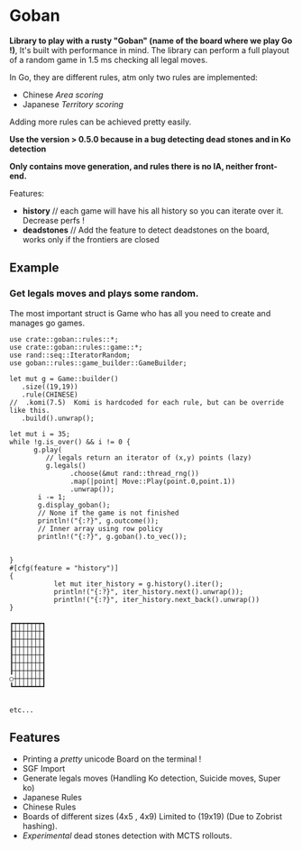 # Goban

**Library to play with a rusty "Goban" (name of the board where we play Go !)**, It's built with performance in mind.
The library can perform a full playout of a random game in 1.5 ms checking all legal moves.

In Go, they are different rules, atm only two rules are implemented:

- Chinese *Area scoring*
- Japanese *Territory scoring*

Adding more rules can be achieved pretty easily.

**Use the version > 0.5.0 because in a bug detecting dead stones and in Ko detection**

**Only contains move generation, and rules there is no IA, neither front-end.**

Features:

- **history**     // each game will have his all history so you can iterate over it. Decrease perfs !
- **deadstones** // Add the feature to detect deadstones on the board, works only if the frontiers are closed

## Example

### Get legals moves and plays some random.

The most important struct is Game who has all you need to create and manages go games.

 ```
use crate::goban::rules::*;
use crate::goban::rules::game::*;
use rand::seq::IteratorRandom;
 use goban::rules::game_builder::GameBuilder;

let mut g = Game::builder()
    .size((19,19))
    .rule(CHINESE)
//  .komi(7.5)  Komi is hardcoded for each rule, but can be override like this.
    .build().unwrap();

let mut i = 35;
while !g.is_over() && i != 0 {
       g.play(
          // legals return an iterator of (x,y) points (lazy)
          g.legals()
                .choose(&mut rand::thread_rng())
                .map(|point| Move::Play(point.0,point.1))
                .unwrap());
        i -= 1;
        g.display_goban();
        // None if the game is not finished
        println!("{:?}", g.outcome());
        // Inner array using row policy
        println!("{:?}", g.goban().to_vec());


}
#[cfg(feature = "history")]
{
            let mut iter_history = g.history().iter();
            println!("{:?}", iter_history.next().unwrap());
            println!("{:?}", iter_history.next_back().unwrap())
}

 ```

```{bash}
┏┯┯┯┯┯┯┯┓
┠┼┼┼┼┼┼┼┨
┠┼┼┼┼┼┼┼┨
┠┼┼┼┼┼┼┼┨
┠┼┼┼┼┼┼┼┨
┠┼┼┼┼┼┼┼┨
┠┼┼┼┼┼┼┼┨
○┼┼┼┼┼┼┼┨
┗┷┷┷┷┷┷┷┛


etc...
```


## Features
- Printing a *pretty* unicode Board on the terminal !
- SGF Import
- Generate legals moves (Handling Ko detection, Suicide moves, Super ko)
- Japanese Rules
- Chinese Rules
- Boards of different sizes (4x5 , 4x9) Limited  to (19x19) (Due to Zobrist hashing). 
- *Experimental* dead stones detection with MCTS rollouts.
